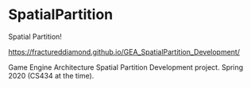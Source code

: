 # SpatialPartition
Spatial Partition!

https://fractureddiamond.github.io/GEA_SpatialPartition_Development/

Game Engine Architecture Spatial Partition Development project. Spring 2020 (CS434 at the time).
